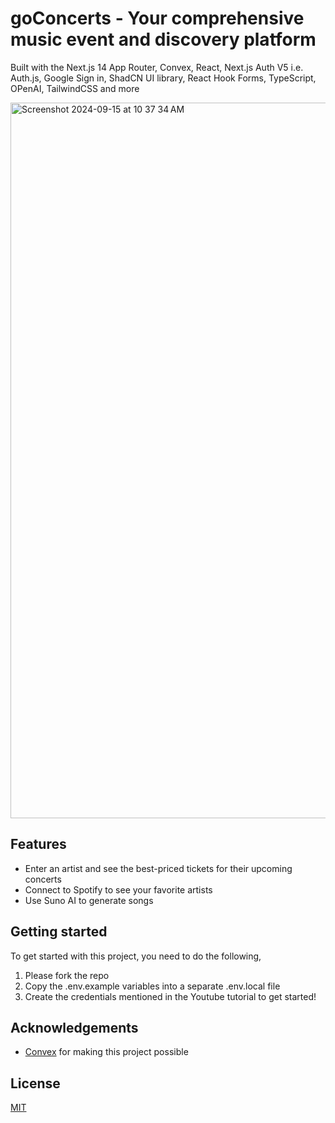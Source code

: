 # goConcerts - Your comprehensive music event and discovery platform


Built with the Next.js 14 App Router, Convex, React, Next.js Auth V5 i.e. Auth.js, Google Sign in, ShadCN UI library, React Hook Forms, TypeScript, OPenAI, TailwindCSS and more

<img width="1145" alt="Screenshot 2024-09-15 at 10 37 34 AM" src="https://github.com/user-attachments/assets/1c85ce18-fa02-4be5-9124-bc2672d93388">


## Features
- Enter an artist and see the best-priced tickets for their upcoming concerts
- Connect to Spotify to see your favorite artists
- Use Suno AI to generate songs 

## Getting started

To get started with this project, you need to do the following,
1. Please fork the repo
2. Copy the .env.example variables into a separate .env.local file
3. Create the credentials mentioned in the Youtube tutorial to get started!

## Acknowledgements

- [Convex](https://convex.dev/c/todovex) for making this project possible

## License

[MIT](https://choosealicense.com/licenses/mit/)
